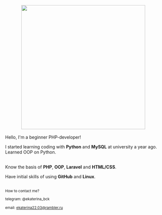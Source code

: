 
<div id="header" align="center">
  <img src="https://media.giphy.com/media/6SPT4vjEWBPjECMXwr/giphy.gif" width="400"/>
</div>

<br>
Hello, I'm a beginner PHP-developer!


I started learning coding with <b>Python</b> and <b>MySQL</b> at university a year ago. Learned OOP on Python.

<br>
Know the basis of <b>PHP</b>, <b>OOP</b>, <b>Laravel</b> and <b>HTML/CSS</b>.

Have initial skills of using <b>GitHub</b> and <b>Linux</b>.

<br>
<small>How to contact me?
  
telegram: @ekaterina_bck
  
email: ekaterina22.03@rambler.ru</small>

